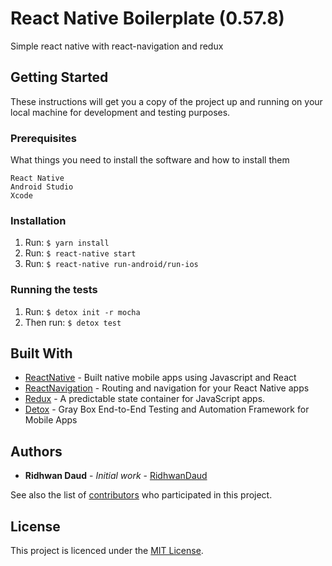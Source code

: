 # React Native Boilerplate (0.57.8)

Simple react native with react-navigation and redux

## Getting Started

These instructions will get you a copy of the project up and running on your local machine for development and testing purposes.

### Prerequisites

What things you need to install the software and how to install them

```
React Native
Android Studio
Xcode
```

### Installation

1. Run: `$ yarn install`
2. Run: `$ react-native start`
3. Run: `$ react-native run-android/run-ios`

### Running the tests

1. Run: `$ detox init -r mocha`
2. Then run: `$ detox test`


## Built With

* [ReactNative](https://facebook.github.io/react-native/) - Built native mobile apps using Javascript and React
* [ReactNavigation](https://reactnavigation.org/en/) - Routing and navigation for your React Native apps
* [Redux](https://redux.js.org/) - A predictable state container for JavaScript apps.
* [Detox](https://github.com/wix/Detox) - Gray Box End-to-End Testing and Automation Framework for Mobile Apps

## Authors

* **Ridhwan Daud** - *Initial work* - [RidhwanDaud](https://github.com/ridhwandaud)

See also the list of [contributors](https://github.com/ridhwandaud/react-native-react-navigation-redux-boilerplate/graphs/contributors) who participated in this project.

## License

This project is licenced under the [MIT License](http://opensource.org/licenses/mit-license.html).

